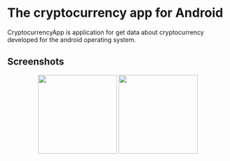 # The cryptocurrency app for Android

CryptocurrencyApp is application for get data about cryptocurrency developed for the android operating system.

## Screenshots

<p align="center">
  <img src="https://i.ibb.co/ZMJ0Nj6/1.png" width="180"/>
  <img src="https://i.ibb.co/YjbgbWZ/2.png" width="180"/>
</p>
